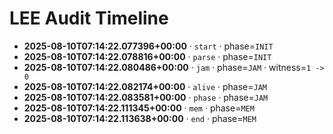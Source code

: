 # LEE Audit Timeline

- **2025-08-10T07:14:22.077396+00:00** · `start` · phase=`INIT`
- **2025-08-10T07:14:22.078816+00:00** · `parse` · phase=`INIT`
- **2025-08-10T07:14:22.080486+00:00** · `jam` · phase=`JAM` · witness=`1 -> 0`
- **2025-08-10T07:14:22.082174+00:00** · `alive` · phase=`JAM`
- **2025-08-10T07:14:22.083581+00:00** · `phase` · phase=`JAM`
- **2025-08-10T07:14:22.111345+00:00** · `mem` · phase=`MEM`
- **2025-08-10T07:14:22.113638+00:00** · `end` · phase=`MEM`